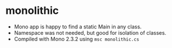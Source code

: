 monolithic
==========

* Mono app is happy to find a static Main in any class.
* Namespace was not needed, but good for isolation of classes.
* Compiled with Mono 2.3.2 using `msc monolithic.cs`

